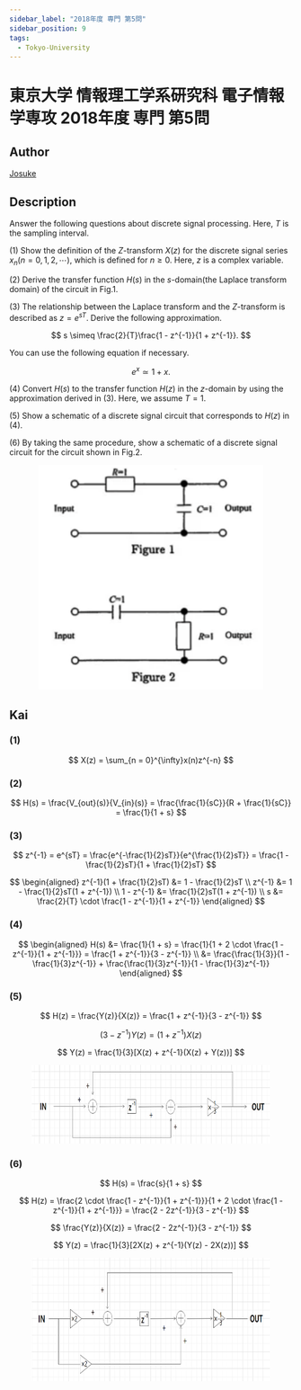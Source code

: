 ```yaml
---
sidebar_label: "2018年度 専門 第5問"
sidebar_position: 9
tags:
  - Tokyo-University
---
```

# 東京大学 情報理工学系研究科 電子情報学専攻 2018年度 専門 第5問 


## **Author**
[Josuke](https://www.xiaohongshu.com/user/profile/6136a1b40000000002025c4f?xhsshare=QQ&appuid=5de61ebb0000000001004b64&apptime=1718276766)

## **Description**
Answer the following questions about discrete signal processing. Here, $T$ is the sampling interval.

(1) Show the definition of the $Z$-transform $X(z)$ for the discrete signal series $x_n(n = 0,1,2,\cdots)$, which is defined for $n \ge 0$. Here, $z$ is a complex variable.

(2) Derive the transfer function $H(s)$ in the $s$-domain(the Laplace transform domain) of the circuit in Fig.1.

(3) The relationship between the Laplace transform and the $Z$-transform is described as $z = e^{sT}$. Derive the following approximation.

$$
s \simeq \frac{2}{T}\frac{1 - z^{-1}}{1 + z^{-1}}.
$$

You can use the following equation if necessary.

$$
e^{x} \simeq 1 + x.
$$

(4) Convert $H(s)$ to the transfer function $H(z)$ in the $z$-domain by using the approximation derived in (3). Here, we assume $T = 1$.

(5) Show a schematic of a discrete signal circuit that corresponds to $H(z)$ in (4).

(6) By taking the same procedure, show a schematic of a discrete signal circuit for the circuit shown in Fig.2.

<figure style="text-align:center;">
  <img src="https://raw.githubusercontent.com/Myyura/the_kai_project_assets/main/kakomonn/tokyo_university/IST/denshi_2018_5_p1.png" width="400" height="400" alt=""/>
</figure>

## **Kai**
### (1)

$$
X(z) = \sum_{n = 0}^{\infty}x(n)z^{-n}
$$

### (2)

$$
H(s) = \frac{V_{out}(s)}{V_{in}(s)} = \frac{\frac{1}{sC}}{R + \frac{1}{sC}} = \frac{1}{1 + s}
$$

### (3)

$$
z^{-1} = e^{sT} = \frac{e^{-\frac{1}{2}sT}}{e^{\frac{1}{2}sT}} = \frac{1 - \frac{1}{2}sT}{1 + \frac{1}{2}sT}
$$

$$
\begin{aligned}
z^{-1}(1 + \frac{1}{2}sT) &= 1 - \frac{1}{2}sT \\
z^{-1} &= 1 - \frac{1}{2}sT(1 + z^{-1}) \\
1 - z^{-1} &= \frac{1}{2}sT(1 + z^{-1}) \\
s &= \frac{2}{T} \cdot \frac{1 - z^{-1}}{1 + z^{-1}}
\end{aligned}
$$

### (4)

$$
\begin{aligned}
H(s) &= \frac{1}{1 + s} = \frac{1}{1 + 2 \cdot \frac{1 - z^{-1}}{1 + z^{-1}}} = \frac{1 + z^{-1}}{3 - z^{-1}} \\
&= \frac{\frac{1}{3}}{1 - \frac{1}{3}z^{-1}} + \frac{\frac{1}{3}z^{-1}}{1 - \frac{1}{3}z^{-1}} 
\end{aligned}
$$

### (5)

$$
H(z) = \frac{Y(z)}{X(z)} = \frac{1 + z^{-1}}{3 - z^{-1}}
$$

$$
(3 - z^{-1})Y(z) = (1 + z^{-1})X(z)
$$

$$
Y(z) = \frac{1}{3}[X(z) + z^{-1}(X(z) + Y(z))]
$$

<figure style="text-align:center;">
  <img src="https://raw.githubusercontent.com/Myyura/the_kai_project_assets/main/kakomonn/tokyo_university/IST/denshi_2018_5_p2.png" width="700" height="140" alt=""/>
</figure>

### (6)

$$
H(s) = \frac{s}{1 + s}
$$

$$
H(z) = \frac{2 \cdot \frac{1 - z^{-1}}{1 + z^{-1}}}{1 + 2 \cdot \frac{1 - z^{-1}}{1 + z^{-1}}} = \frac{2 - 2z^{-1}}{3 - z^{-1}}
$$

$$
\frac{Y(z)}{X(z)} = \frac{2 - 2z^{-1}}{3 - z^{-1}}
$$

$$
Y(z) = \frac{1}{3}[2X(z) + z^{-1}(Y(z) - 2X(z))]
$$

<figure style="text-align:center;">
  <img src="https://raw.githubusercontent.com/Myyura/the_kai_project_assets/main/kakomonn/tokyo_university/IST/denshi_2018_5_p3.png" width="700" height="220" alt=""/>
</figure>